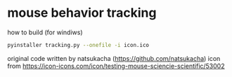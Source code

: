 # mouse behavior tracking

how to build (for windiws)
```bash
pyinstaller tracking.py --onefile -i icon.ico
```

original code written by natsukacha (https://github.com/natsukacha)
icon from https://icon-icons.com/icon/testing-mouse-sciencie-scientific/53002
